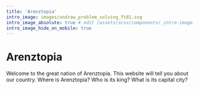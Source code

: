 ```yaml
---
title: 'Arenztopia'
intro_image: images/undraw_problem_solving_ft81.svg
intro_image_absolute: true # edit /assets/scss/components/_intro-image.scss for full control
intro_image_hide_on_mobile: true
---
```


# Arenztopia

Welcome to the great nation of Arenztopia. This website will tell you about our country. Where is Arenztopia? Who is its king? What is its capital city?

